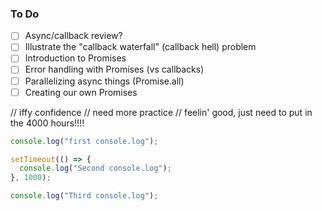 ### To Do

- [ ] Async/callback review?
- [ ] Illustrate the "callback waterfall" (callback hell) problem
- [ ] Introduction to Promises
- [ ] Error handling with Promises (vs callbacks)
- [ ] Parallelizing async things (Promise.all)
- [ ] Creating our own Promises

// iffy confidence
// need more practice
// feelin' good, just need to put in the 4000 hours!!!!

```javascript
console.log("first console.log");

setTimeout(() => {
  console.log("Second console.log");
}, 1000);

console.log("Third console.log");
```
